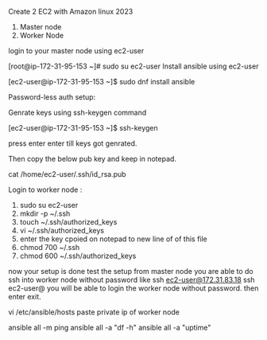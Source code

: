 Create 2 EC2 with Amazon linux 2023
1) Master node
2) Worker Node

login to your master node using ec2-user

[root@ip-172-31-95-153 ~]# sudo su ec2-user
Install ansible using ec2-user

[ec2-user@ip-172-31-95-153 ~]$ sudo dnf install ansible

Password-less auth setup:

Genrate keys using ssh-keygen command

[ec2-user@ip-172-31-95-153 ~]$ ssh-keygen

press enter enter till keys got genrated.

Then copy the below pub key and keep in notepad.

cat /home/ec2-user/.ssh/id_rsa.pub

Login to worker node :
1) sudo su ec2-user
2) mkdir -p ~/.ssh
3) touch ~/.ssh/authorized_keys
4) vi ~/.ssh/authorized_keys
5) enter the key cpoied on notepad to new line of of this file
6) chmod 700 ~/.ssh
7) chmod 600 ~/.ssh/authorized_keys

now your setup is done 
test the setup from master node you are able to do ssh into worker node without password
like 
ssh ec2-user@172.31.83.18
ssh ec2-user@<private-ip-ofworker-node>
you will be able to login the worker node without password.
then enter exit.

vi /etc/ansible/hosts
paste private ip of worker node

ansible all -m ping
ansible all -a "df -h"
ansible all -a "uptime"


